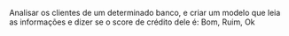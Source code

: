Analisar os clientes de um determinado banco, e criar um modelo que leia as informações e dizer se o score de crédito dele é: Bom, Ruim, Ok
